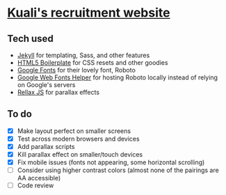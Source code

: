 # [Kuali's recruitment website](https://edelstone.github.io/kuali-jobs/)

## Tech used

- [Jekyll](https://jekyllrb.com/) for templating, Sass, and other features
- [HTML5 Boilerplate](https://html5boilerplate.com/) for CSS resets and other goodies
- [Google Fonts](https://fonts.google.com/) for their lovely font, Roboto
- [Google Web Fonts Helper](https://google-webfonts-helper.herokuapp.com/fonts) for hosting Roboto locally instead of relying on Google's servers
- [Rellax JS](https://dixonandmoe.com/rellax/) for parallax effects

## To do

- [x] Make layout perfect on smaller screens
- [x] Test across modern browsers and devices
- [x] Add parallax scripts
- [x] Kill parallax effect on smaller/touch devices
- [x] Fix mobile issues (fonts not appearing, some horizontal scrolling)
- [ ] Consider using higher contrast colors (almost none of the pairings are AA accessible)
- [ ] Code review
